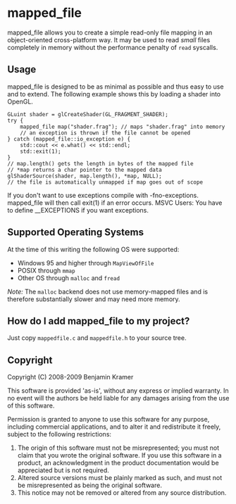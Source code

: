 mapped_file
==========

mapped_file allows you to create a simple read-only file mapping
in an object-oriented cross-platform way. It may be used to read
*small* files completely in memory without the performance penalty
of `read` syscalls.

Usage
-----
mapped_file is designed to be as minimal as possible and thus
easy to use and to extend. The following example shows this by
loading a shader into OpenGL.

	GLuint shader = glCreateShader(GL_FRAGMENT_SHADER);
	try {
		mapped_file map("shader.frag"); // maps "shader.frag" into memory
		// an exception is thrown if the file cannot be opened
	} catch (mapped_file::io_exception e) {
		std::cout << e.what() << std::endl;
		std::exit(1);
	}
	// map.length() gets the length in bytes of the mapped file
	// *map returns a char pointer to the mapped data
	glShaderSource(shader, map.length(), *map, NULL);
	// the file is automatically unmapped if map goes out of scope

If you don't want to use exceptions compile with -fno-exceptions.
mapped_file will then call exit(1) if an error occurs.
MSVC Users: You have to define __EXCEPTIONS if you want exceptions.

Supported Operating Systems
---------------------------

At the time of this writing the following OS were supported:

- Windows 95 and higher through `MapViewOfFile`
- POSIX through `mmap`
- Other OS through `malloc` and `fread`

*Note:* The `malloc` backend does not use memory-mapped files and is therefore
substantially slower and may need more memory.

How do I add mapped_file to my project?
--------------------------------------

Just copy `mappedfile.c` and `mappedfile.h` to your source tree.

Copyright
---------

Copyright (C) 2008-2009 Benjamin Kramer

This software is provided 'as-is', without any express or implied
warranty.  In no event will the authors be held liable for any damages
arising from the use of this software.

Permission is granted to anyone to use this software for any purpose,
including commercial applications, and to alter it and redistribute it
freely, subject to the following restrictions:

1. The origin of this software must not be misrepresented; you must not
   claim that you wrote the original software. If you use this software
   in a product, an acknowledgment in the product documentation would be
   appreciated but is not required.
2. Altered source versions must be plainly marked as such, and must not be
   misrepresented as being the original software.
3. This notice may not be removed or altered from any source distribution.